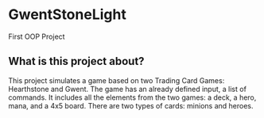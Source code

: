 # GwentStoneLight
First OOP Project
## What is this project about?
This project simulates a game based on two Trading Card Games: Hearthstone and Gwent. The game has an already defined input, a list of commands.
It includes all the elements from the two games: a deck, a hero, mana, and a 4x5 board. There are two types of cards: minions and heroes.
## 
